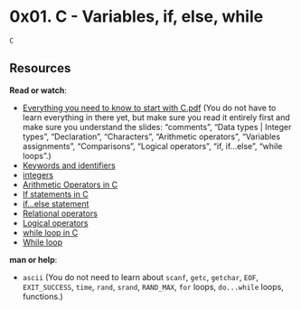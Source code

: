 # 0x01. C - Variables, if, else, while
`C`

## Resources
**Read or watch**:

- [Everything you need to know to start with C.pdf](https://alx-intranet.hbtn.io/rltoken/PkAydT3D9u5pN3nPCAlNZQ) (You do not have to learn everything in there yet, but make sure you read it entirely first and make sure you understand the slides: “comments”, “Data types | Integer types”, “Declaration”, “Characters”, “Arithmetic operators”, “Variables assignments”, “Comparisons”, “Logical operators”, “if, if…else”, “while loops”.)
- [Keywords and identifiers](https://alx-intranet.hbtn.io/rltoken/58ThnAAxwJv5s_ceKMMPhw)
- [integers](https://alx-intranet.hbtn.io/rltoken/2sXkmDiD7BF7pNIOxMQWFA)
- [Arithmetic Operators in C](https://alx-intranet.hbtn.io/rltoken/S-b9MN2iELhSEwCI093Vzw)
- [If statements in C](https://alx-intranet.hbtn.io/rltoken/usvxrTB3ko5kGTq48p5fSA)
- [if…else statement](https://alx-intranet.hbtn.io/rltoken/CU6mSX1qdZKOhDEgmToUGA)
- [Relational operators](https://alx-intranet.hbtn.io/rltoken/O1N-qacaTC-BHXm3Dp3eUA)
- [Logical operators](https://alx-intranet.hbtn.io/rltoken/ndmvlsrk_wLgwBs-Yma9ag)
- [while loop in C](https://alx-intranet.hbtn.io/rltoken/mwx2_bj3gIFEgCqdwdTp4w)
- [While loop](https://alx-intranet.hbtn.io/rltoken/MW4Ob-6JLWt7Zn6vZ0EsBw)

**man or help**:

- ``ascii`` (You do not need to learn about ``scanf``, ``getc``, ``getchar``, ``EOF``, ``EXIT_SUCCESS``, ``time``, ``rand``, ``srand``, ``RAND_MAX``, ``for`` loops, ``do...while`` loops, functions.)

